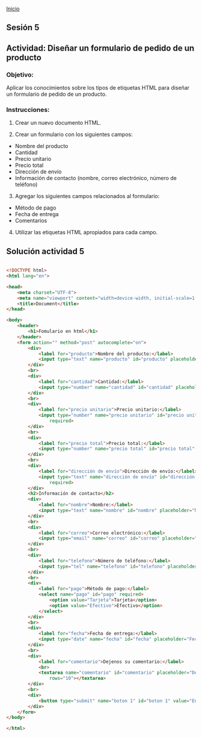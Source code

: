 <!-- No borrar o modificar -->
[Inicio](./index.md)

## Sesión 5 

## Actividad: Diseñar un formulario de pedido de un producto

### Objetivo:
Aplicar los conocimientos sobre los tipos de etiquetas HTML para diseñar un formulario de pedido de un producto.

### Instrucciones:

1. Crear un nuevo documento HTML.

2. Crear un formulario con los siguientes campos:
+ Nombre del producto
+ Cantidad
+ Precio unitario
+ Precio total
+ Dirección de envío
+ Información de contacto (nombre, correo electrónico, número de teléfono)

3. Agregar los siguientes campos relacionados al formulario:
+ Método de pago
+ Fecha de entrega
+ Comentarios

4. Utilizar las etiquetas HTML apropiados para cada campo.

## Solución actividad 5

```html

<!DOCTYPE html>
<html lang="en">

<head>
    <meta charset="UTF-8">
    <meta name="viewport" content="width=device-width, initial-scale=1.0">
    <title>Document</title>
</head>

<body>
    <header>
        <h1>Fomulario en html</h1>
    </header>
    <form action="" method="post" autocomplete="on">
        <div>
            <label for="producto">Nombre del producto:</label>
            <input type="text" name="producto" id="producto" placeholder="Nombre del producto" required>
        </div>
        <br>
        <div>
            <label for="cantidad">Cantidad:</label>
            <input type="number" name="cantidad" id="cantidad" placeholder="Cantidad" min="0" required>
        </div>
        <br>
        <div>
            <label for="precio unitario">Precio unitario:</label>
            <input type="number" name="precio unitario" id="precio unitario" placeholder="Precio unitario" min="0"
                required>
        </div>
        <br>
        <div>
            <label for="precio total">Precio total:</label>
            <input type="number" name="precio total" id="precio total" placeholder="Precio total" min="0" required>
        </div>
        <br>
        <div>
            <label for="dirección de envío">Dirección de envío:</label>
            <input type="text" name="dirección de envío" id="dirección de envío" placeholder="Dirección de envío"
                required>
        </div>
        <h2>Información de contacto</h2>
        <div>
            <label for="nombre">Nombre:</label>
            <input type="text" name="nombre" id="nombre" placeholder="Nombre" required>
        </div>
        <br>
        <div>
            <label for="correo">Correo electrónico:</label>
            <input type="email" name="correo" id="correo" placeholder="Correo electrónico">
        </div>
        <br>
        <div>
            <label for="telefono">Número de teléfono:</label>
            <input type="tel" name="telefono" id="telefono" placeholder="Número de teléfono" required>
        </div>
        <br>
        <div>
            <label for="pago">Método de pago:</label>
            <select name="pago" id="pago" required>
                <option value="Tarjeta">Tarjeta</option>
                <option value="Efectivo">Efectivo</option>
            </select>
        </div>
        <br>
        <div>
            <label for="fecha">Fecha de entrega:</label>
            <input type="date" name="fecha" id="fecha" placeholder="Fecha de entrega" required>
        </div>
        <br>
        <div>
            <label for="comentario">Dejenos su comentario:</label>
            <br>
            <textarea name="comentario" id="comentario" placeholder="Dejenos su comentario" cols="50"
                rows="10"></textarea>
        </div>
        <br>
        <div>
            <button type="submit" name="boton 1" id="boton 1" value="Enviar">Enviar</button>
        </div>
    </form>
</body>

</html>

```
